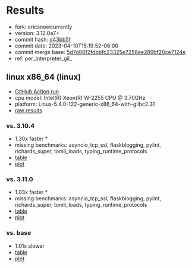 # Results

- fork: ericsnowcurrently
- version: 3.12.0a7+
- commit hash: [d43bb5f](https://github.com/ericsnowcurrently/cpython/commit/d43bb5f)
- commit date: 2023-04-10T15:19:52-06:00
- commit merge base: [5d7d86f2fdbbfc23325e7256ee289bf20ce7124e](https://github.com/ericsnowcurrently/cpython/commit/5d7d86f2fdbbfc23325e7256ee289bf20ce7124e)
- ref: per_interpreter_gil_

## linux x86_64 (linux)

- [GitHub Action run](https://github.com/faster-cpython/benchmarking/actions/runs/4669710692)
- cpu model: Intel(R) Xeon(R) W-2255 CPU @ 3.70GHz
- platform: Linux-5.4.0-122-generic-x86_64-with-glibc2.31
- [raw results](bm-20230410-linux-x86_64-ericsnowcurrently-per_interpreter_gil_-3.12.0a7%2B-d43bb5f.json)

### vs. 3.10.4

- 1.30x faster \*
- missing benchmarks: asyncio_tcp_ssl, flaskblogging, pylint, richards_super, tomli_loads, typing_runtime_protocols
- [table](bm-20230410-linux-x86_64-ericsnowcurrently-per_interpreter_gil_-3.12.0a7%2B-d43bb5f-vs-3.10.4.md)
- [plot](bm-20230410-linux-x86_64-ericsnowcurrently-per_interpreter_gil_-3.12.0a7%2B-d43bb5f-vs-3.10.4.png)

### vs. 3.11.0

- 1.03x faster \*
- missing benchmarks: asyncio_tcp_ssl, flaskblogging, pylint, richards_super, tomli_loads, typing_runtime_protocols
- [table](bm-20230410-linux-x86_64-ericsnowcurrently-per_interpreter_gil_-3.12.0a7%2B-d43bb5f-vs-3.11.0.md)
- [plot](bm-20230410-linux-x86_64-ericsnowcurrently-per_interpreter_gil_-3.12.0a7%2B-d43bb5f-vs-3.11.0.png)

### vs. base

- 1.01x slower
- [table](bm-20230410-linux-x86_64-ericsnowcurrently-per_interpreter_gil_-3.12.0a7%2B-d43bb5f-vs-base.md)
- [plot](bm-20230410-linux-x86_64-ericsnowcurrently-per_interpreter_gil_-3.12.0a7%2B-d43bb5f-vs-base.png)


